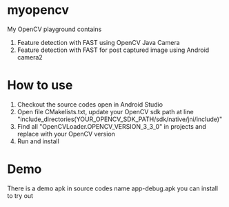# myopencv
My OpenCV playground contains
1. Feature detection with FAST using OpenCV Java Camera
2. Feature detection with FAST for post captured image using Android camera2

# How to use
1. Checkout the source codes open in Android Studio
2. Open file CMakelists.txt, update your OpenCV sdk path at line "include_directories(YOUR_OPENCV_SDK_PATH/sdk/native/jni/include)"
3. Find all "OpenCVLoader.OPENCV_VERSION_3_3_0" in projects and replace with your OpenCV version
4. Run and install

# Demo
There is a demo apk in source codes name app-debug.apk you can install to try out
